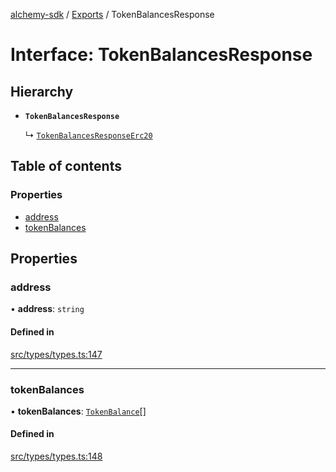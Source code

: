 [alchemy-sdk](../README.md) / [Exports](../modules.md) / TokenBalancesResponse

# Interface: TokenBalancesResponse

## Hierarchy

- **`TokenBalancesResponse`**

  ↳ [`TokenBalancesResponseErc20`](TokenBalancesResponseErc20.md)

## Table of contents

### Properties

- [address](TokenBalancesResponse.md#address)
- [tokenBalances](TokenBalancesResponse.md#tokenbalances)

## Properties

### address

• **address**: `string`

#### Defined in

[src/types/types.ts:147](https://github.com/alchemyplatform/alchemy-sdk-js/blob/dc20ee4/src/types/types.ts#L147)

___

### tokenBalances

• **tokenBalances**: [`TokenBalance`](../modules.md#tokenbalance)[]

#### Defined in

[src/types/types.ts:148](https://github.com/alchemyplatform/alchemy-sdk-js/blob/dc20ee4/src/types/types.ts#L148)
